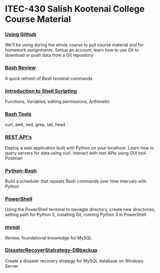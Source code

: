 # ITEC-430 Salish Kootenai College Course Material



<p><h3><a href="https://github.com/jchiefelk/ITEC-430/tree/master/using_github">Using Github</a></h3> We'll be using during the whole coarse to pull course material and for homework assignments.  Settup an account, learn how to use Git to download or push data from a Git repository</p>

<p><h3><a href="https://github.com/jchiefelk/ITEC-430/tree/master/review">Bash Review</a></h3> A quick refresh of Bash terminal commands</p>

<p><h3><a href="https://github.com/jchiefelk/ITEC-430/tree/master/introduction">Introduction to Shell Scripting</a></h3> Functions, Variables, editing permissions, Arthimetic</p>


<p><h3><a href="https://github.com/jchiefelk/ITEC-430/blob/master/bashtools">Bash Tools</a></h3> curl, awk, sed, grep, tail, head</p>


<p><h3><a href="https://github.com/jchiefelk/ITEC-430/tree/master/restAPI">REST API's</a></h3> Deploy a web application built with Python on your localhost.  Learn how to query servers for data using curl.  Interact with rest APIs using GUI tool Postman</p>

<p><h3><a href="https://github.com/jchiefelk/ITEC-430/tree/master/python-bash">Python-Bash</a></h3> Build a scheduler that repeats Bash commands over time intervals with Python</p>

<p><h3><a href="https://github.com/jchiefelk/ITEC-430/tree/master/python-powershell">PowerShell</a></h3> Using the PowerShell terminal to naviagte directory, create new directories, setting path for Python 3, installing Git, running Python 3 in PowerShell</p>

<p><h3><a href="https://github.com/jchiefelk/ITEC-430/tree/master/mysql">mysql</a></h3>Review, foundational knowledge for MySQL</p>

<p><h3><a href="https://github.com/jchiefelk/ITEC-430/tree/master/DisasterRecoverStatrategy-DBbackup">DisasterRecoverStatrategy-DBbackup</a></h3> Create a disaster recovery strategy for MySQL database on Windows Server</p>
